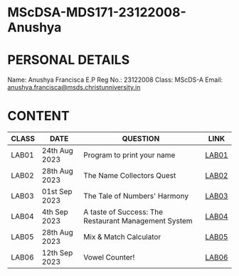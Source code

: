 # MScDSA-MDS171-23122008-Anushya
# PERSONAL DETAILS
Name: Anushya Francisca E.P
Reg No.: 23122008
Class: MScDS-A
Email: anushya.francisca@msds.christunniversity.in

# CONTENT

|CLASS|DATE|QUESTION|LINK
|-----|----------|----------------------------------------|--------------------------------
|LAB01|24th Aug 2023|Program to print your name|[LAB01](https://github.com/AnushyaFranicisca/MScDSA-MDS171-23122008-Anushya/blob/main/LAB01.ipynb)
|LAB02|28th Aug 2023|The Name Collectors Quest|[LAB02](https://github.com/AnushyaFranicisca/MScDSA-MDS171-23122008-Anushya/blob/main/LAB02.ipynb)
|LAB03|01st Sep 2023|The Tale of Numbers' Harmony|[LAB03](https://github.com/AnushyaFranicisca/MScDSA-MDS171-23122008-Anushya/blob/main/LAB03.ipynb)
|LAB04|4th Sep 2023|A taste of Success: The Restaurant Management System|[LAB04](https://github.com/AnushyaFranicisca/MScDSA-MDS171-23122008-Anushya/blob/main/LAB04.ipynb)
|LAB05|28th Aug 2023|Mix & Match Calculator|[LAB05](https://github.com/AnushyaFranicisca/MScDSA-MDS171-23122008-Anushya/blob/main/LAB05.ipynb)
|LAB06|12th Sep 2023|Vowel Counter!|[LAB06](https://github.com/AnushyaFranicisca/MScDSA-MDS171-23122008-Anushya/blob/main/LAB06.ipynb)